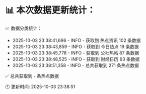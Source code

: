 📊 本次数据更新统计：
==========================

📈 数据分类统计：
- 2025-10-03 23:38:41,696 - INFO - 获取到 热点资讯 102 条数据
- 2025-10-03 23:38:43,859 - INFO - 获取到 今日热点 19 条数据
- 2025-10-03 23:38:45,778 - INFO - 获取到 公社热帖 87 条数据
- 2025-10-03 23:38:48,525 - INFO - 获取到 财经日历 63 条数据
- 2025-10-03 23:38:51,358 - INFO - 总共获取到 271 条热点数据

✅ 总共获取到 - 条热点数据

🕐 更新时间: 2025-10-03 23:38:51
